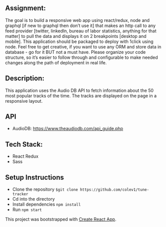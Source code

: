 ## Assignment: 
The goal is to build a responsive web app using react/redux, node and graphql [if new to graphql then don’t use it] that makes an http call to any feed provider [twitter, linkedIn, bureau of labor statistics, anything for that matter] to pull the data and displays it on 2 breakpoints [desktop and mobile]. This application should be packaged to deploy with 1click using node. Feel free to get creative, if you want to use any ORM and store data in database - go for it BUT not a must have. Please organize your code structure, so it’s easier to follow through and configurable to make needed changes along the path of deployment in real life.

## Description:
This application uses the Audio DB API to fetch information about the 50 most popular tracks of the time. The tracks are displayed on the page in a responsive layout.

## API 
* AudioDB: https://www.theaudiodb.com/api_guide.php


## Tech Stack:
* React Redux
* Sass

## Setup Instructions

* Clone the repository ``$git clone https://github.com/colev1/tune-tracker``
* Cd into the directory
* Install dependencies `npm install`
* Run `npm start`


This project was bootstrapped with [Create React App](https://github.com/facebook/create-react-app).
